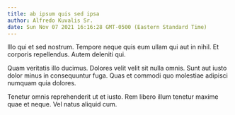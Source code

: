 ```yaml
---
title: ab ipsum quis sed ipsa
author: Alfredo Kuvalis Sr.
date: Sun Nov 07 2021 16:16:28 GMT-0500 (Eastern Standard Time)
---
```

Illo qui et sed nostrum. Tempore neque quis eum ullam qui aut in nihil. Et corporis repellendus. Autem deleniti qui.

 Quam veritatis illo ducimus. Dolores velit velit sit nulla omnis. Sunt aut iusto dolor minus in consequuntur fuga. Quas et commodi quo molestiae adipisci numquam quia dolores.

 Tenetur omnis reprehenderit ut et iusto. Rem libero illum tenetur maxime quae et neque. Vel natus aliquid cum.